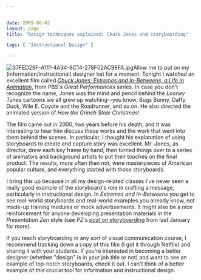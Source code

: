 ```yaml
---
 

date: 2009-06-02
layout: page
title: "Design techniques explained: Chuck Jones and storyboarding"

tags: [ "Instructional Design" ]

---
```


![37FED29F-A111-4A34-8C14-278F02AC98FA.jpg](/uploads/2009/06/37fed29f-a111-4a34-8c14-278f02ac98fa.jpg)Allow
me to put on my (information/instructional) designer hat for a moment.
Tonight I watched an excellent film called [*Chuck Jones: Extremes and
In-Betweens, a Life in
Animation*](http://www.netflix.com/Movie/Chuck_Jones_Extremes_and_in_Betweens_a_Life_in_Animation/60024809),
from PBS's *Great Performances* series. In case you don't recognize the
name, Jones was the mind and pencil behind the *Looney Tunes* cartoons
we all grew up watching--you know, Bugs Bunny, Daffy Duck, Wile E.
Coyote and the Roadrunner, and so on. He also directed the animated
version of *How the Grinch Stole Christmas!*

The film came out in 2000, two years before his death, and it was
interesting to hear him discuss these works and the work that went into
them behind the scenes. In particular, I thought his explanation of
using storyboards to create and capture story was excellent. Mr. Jones,
as director, drew each key frame by hand, then turned things over to a
series of animators and background artists to put their touches on the
final product. The results, more often than not, were masterpieces of
American popular culture, and everything started with those storyboards.

I bring this up because in all my design-related classes I've never seen
a really good example of the storyboard's role in crafting a message,
particularly in instructional design. In *Extremes and In-Betweens* you
get to see real-world storyboards and real-world examples you already
know, not made-up training modules or mock advertisements. It might also
be a nice reinforcement for anyone developing presentation materials in
the *Presentation Zen* style (see *PZ*'s [post on
storyboarding](http://www.presentationzen.com/presentationzen/2009/01/lessons-from-the-art-of-storyboarding.html)
from last January for more).

If you teach storyboarding in any sort of visual communication course, I
recommend tracking down a copy of this film (I got it through Netflix)
and sharing it with your students. If you're interested in becoming a
better designer (whether "design" is in your job title or not) and want
to see an example of top-notch storyboards, check it out. I can't think
of a better example of this crucial tool for information and
instructional design.
